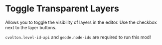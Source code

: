 # Toggle Transparent Layers

Allows you to toggle the visibility of layers in the editor. Use the checkbox next to the layer buttons.

`cvolton.level-id-api` and `geode.node-ids` are required to run this mod!